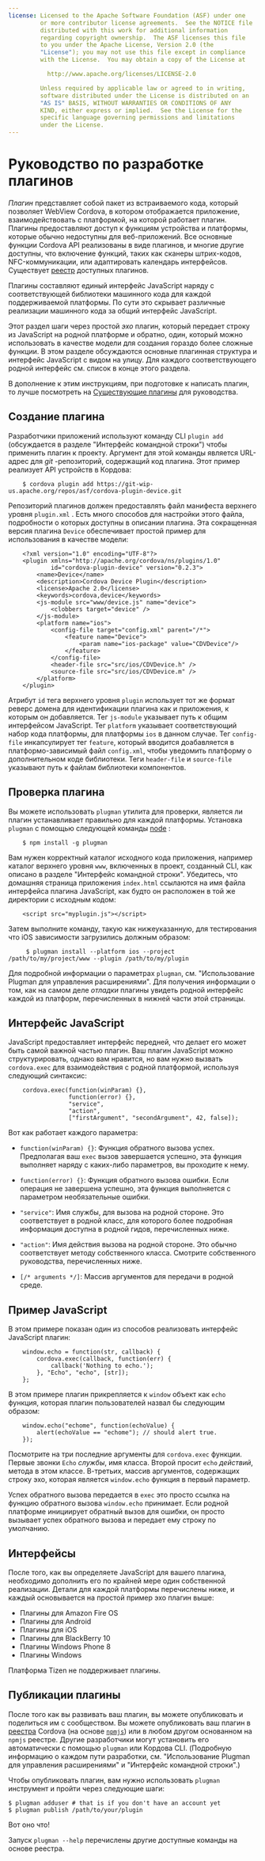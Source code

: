 ```yaml
---
license: Licensed to the Apache Software Foundation (ASF) under one
         or more contributor license agreements.  See the NOTICE file
         distributed with this work for additional information
         regarding copyright ownership.  The ASF licenses this file
         to you under the Apache License, Version 2.0 (the
         "License"); you may not use this file except in compliance
         with the License.  You may obtain a copy of the License at

           http://www.apache.org/licenses/LICENSE-2.0

         Unless required by applicable law or agreed to in writing,
         software distributed under the License is distributed on an
         "AS IS" BASIS, WITHOUT WARRANTIES OR CONDITIONS OF ANY
         KIND, either express or implied.  See the License for the
         specific language governing permissions and limitations
         under the License.
---
```


# Руководство по разработке плагинов

*Плагин* представляет собой пакет из встраиваемого кода, который позволяет WebView Cordova, в котором отображается приложение, взаимодействовать с платформой, на которой работает плагин. Плагины предоставляют доступ к функциям устройства и платформы, которые обычно недоступны для веб-приложений. Все основные функции Cordova API реализованы в виде плагинов, и многие другие доступны, что включение функций, таких как сканеры штрих-кодов, NFC-коммуникации, или адаптировать календарь интерфейсов. Существует [реестр][1] доступных плагинов.

 [1]: http://plugins.cordova.io

Плагины составляют единый интерфейс JavaScript наряду с соответствующей библиотеки машинного кода для каждой поддерживаемой платформы. По сути это скрывает различные реализации машинного кода за общий интерфейс JavaScript.

Этот раздел шаги через простой *эхо* плагин, который передает строку из JavaScript на родной платформе и обратно, один, который можно использовать в качестве модели для создания гораздо более сложные функции. В этом разделе обсуждаются основные плагинная структура и интерфейс JavaScript с видом на улицу. Для каждого соответствующего родной интерфейс см. список в конце этого раздела.

В дополнение к этим инструкциям, при подготовке к написать плагин, то лучше посмотреть на [Существующие плагины][2] для руководства.

 [2]: http://cordova.apache.org/#contribute

## Создание плагина

Разработчики приложений используют команду CLI `plugin add` (обсуждается в разделе "Интерфейс командной строки") чтобы применить плагин к проекту. Аргумент для этой команды является URL-адрес для *git* -репозиторий, содержащий код плагина. Этот пример реализует API устройств в Кордова:

        $ cordova plugin add https://git-wip-us.apache.org/repos/asf/cordova-plugin-device.git
    

Репозиторий плагинов должен предоставлять файл манифеста верхнего уровня `plugin.xml` . Есть много способов для настройки этого файла, подробности о которых доступны в описании плагина. Эта сокращенная версия плагина `Device` обеспечивает простой пример для использования в качестве модели:

        <?xml version="1.0" encoding="UTF-8"?>
        <plugin xmlns="http://apache.org/cordova/ns/plugins/1.0"
                id="cordova-plugin-device" version="0.2.3">
            <name>Device</name>
            <description>Cordova Device Plugin</description>
            <license>Apache 2.0</license>
            <keywords>cordova,device</keywords>
            <js-module src="www/device.js" name="device">
                <clobbers target="device" />
            </js-module>
            <platform name="ios">
                <config-file target="config.xml" parent="/*">
                    <feature name="Device">
                        <param name="ios-package" value="CDVDevice"/>
                    </feature>
                </config-file>
                <header-file src="src/ios/CDVDevice.h" />
                <source-file src="src/ios/CDVDevice.m" />
            </platform>
        </plugin>
    

Атрибут `id` тега верхнего уровня `plugin` использует тот же формат реверс домена для идентификации плагина как и приложения, к которым он добавляется. Тег `js-module` указывает путь к общим интерфейсом JavaScript. Тег `platform` указывает соответствующий набор кода платформы, для платформы `ios` в данном случае. Тег `config-file` инкапсулирует тег `feature`, который вводится доабавляется в платформо-зависимый файл `config.xml`, чтобы уведомить платформу о дополнительном коде библиотеки. Теги `header-file` и `source-file` указывают путь к файлам библиотеки компонентов.

## Проверка плагина

Вы можете использовать `plugman` утилита для проверки, является ли плагин устанавливает правильно для каждой платформы. Установка `plugman` с помощью следующей команды [node][3] :

 [3]: http://nodejs.org/

        $ npm install -g plugman
    

Вам нужен корректный каталог исходного кода приложения, например каталог верхнего уровня `www`, включенных в проект, созданный CLI, как описано в разделе "Интерфейс командной строки". Убедитесь, что домашняя страница приложения `index.html` ссылаются на имя файла интерфейса плагина JavaScript, как будто он расположен в той же директории с исходным кодом:

        <script src="myplugin.js"></script>
    

Затем выполните команду, такую как нижеуказанную, для тестирования что iOS зависимости загрузились должным образом:

         $ plugman install --platform ios --project /path/to/my/project/www --plugin /path/to/my/plugin
    

Для подробной информации о параметрах `plugman`, см. "Использование Plugman для управления расширениями". Для получения информации о том, как на самом деле *отладки* плагины увидеть родной интерфейс каждой из платформ, перечисленных в нижней части этой страницы.

## Интерфейс JavaScript

JavaScript предоставляет интерфейс передней, что делает его может быть самой важной частью плагин. Ваш плагин JavaScript можно структурировать, однако вам нравится, но вам нужно вызвать `cordova.exec` для взаимодействия с родной платформой, используя следующий синтаксис:

        cordova.exec(function(winParam) {},
                     function(error) {},
                     "service",
                     "action",
                     ["firstArgument", "secondArgument", 42, false]);
    

Вот как работает каждого параметра:

*   `function(winParam) {}`: Функция обратного вызова успех. Предполагая ваш `exec` вызов завершается успешно, эта функция выполняет наряду с каких-либо параметров, вы проходите к нему.

*   `function(error) {}`: Функция обратного вызова ошибки. Если операция не завершена успешно, эта функция выполняется с параметром необязательные ошибки.

*   `"service"`: Имя службы, для вызова на родной стороне. Это соответствует в родной класс, для которого более подробная информация доступна в родной гидов, перечисленных ниже.

*   `"action"`: Имя действия вызова на родной стороне. Это обычно соответствует методу собственного класса. Смотрите собственного руководства, перечисленных ниже.

*   `[/* arguments */]`: Массив аргументов для передачи в родной среде.

## Пример JavaScript

В этом примере показан один из способов реализовать интерфейс JavaScript плагин:

        window.echo = function(str, callback) {
            cordova.exec(callback, function(err) {
                callback('Nothing to echo.');
            }, "Echo", "echo", [str]);
        };
    

В этом примере плагин прикрепляется к `window` объект как `echo` функция, которая плагин пользователей назвал бы следующим образом:

        window.echo("echome", function(echoValue) {
            alert(echoValue == "echome"); // should alert true.
        });
    

Посмотрите на три последние аргументы для `cordova.exec` функции. Первые звонки `Echo` *службы*, имя класса. Второй просит `echo` *действий*, метода в этом классе. В-третьих, массив аргументов, содержащих строку эхо, которая является `window.echo` функция в первый параметр.

Успех обратного вызова передается в `exec` это просто ссылка на функцию обратного вызова `window.echo` принимает. Если родной платформе инициирует обратный вызов для ошибки, он просто вызывает успех обратного вызова и передает ему строку по умолчанию.

## Интерфейсы

После того, как вы определяете JavaScript для вашего плагина, необходимо дополнить его по крайней мере один собственной реализации. Детали для каждой платформы перечислены ниже, и каждый основывается на простой пример эхо плагин выше:

*   Плагины для Amazon Fire OS
*   Плагины для Android
*   Плагины для iOS
*   Плагины для BlackBerry 10
*   Плагины Windows Phone 8
*   Плагины Windows

Платформа Tizen не поддерживает плагины.

## Публикации плагины

После того как вы развивать ваш плагин, вы можете опубликовать и поделиться им с сообществом. Вы можете опубликовать ваш плагин в [реестра][1] Cordova (на основе [`npmjs`][4]) или в любом другом основанном на `npmjs` реестре. Другие разработчики могут установить его автоматически с помощью `plugman` или Кордова CLI. (Подробную информацию о каждом пути разработки, см. "Использование Plugman для управления расширениями" и "Интерфейс командной строки".)

 [4]: https://github.com/isaacs/npmjs.org

Чтобы опубликовать плагин, вам нужно использовать `plugman` инструмент и пройти через следующие шаги:

    $ plugman adduser # that is if you don't have an account yet
    $ plugman publish /path/to/your/plugin
    

Вот оно что!

Запуск `plugman --help` перечислены другие доступные команды на основе реестра.